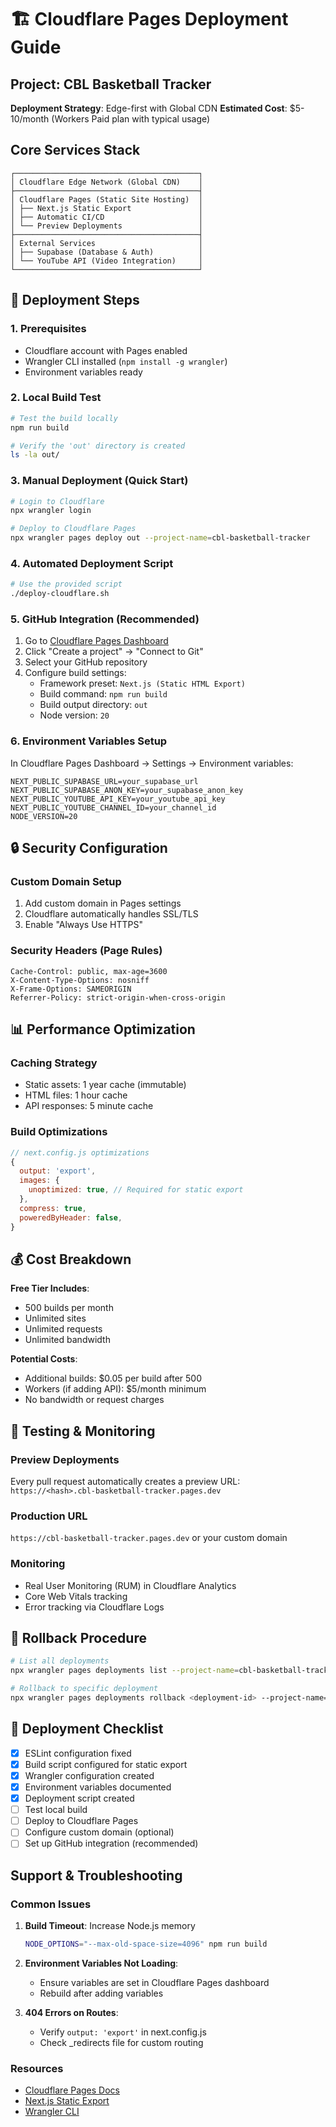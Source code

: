 # 🏗️ Cloudflare Pages Deployment Guide

## Project: CBL Basketball Tracker
**Deployment Strategy**: Edge-first with Global CDN
**Estimated Cost**: $5-10/month (Workers Paid plan with typical usage)

## Core Services Stack

```
┌─────────────────────────────────────────┐
│ Cloudflare Edge Network (Global CDN)    │
├─────────────────────────────────────────┤
│ Cloudflare Pages (Static Site Hosting)  │
│ ├── Next.js Static Export               │
│ ├── Automatic CI/CD                     │
│ └── Preview Deployments                 │
├─────────────────────────────────────────┤
│ External Services                       │
│ ├── Supabase (Database & Auth)          │
│ └── YouTube API (Video Integration)     │
└─────────────────────────────────────────┘
```

## 🚀 Deployment Steps

### 1. Prerequisites
- Cloudflare account with Pages enabled
- Wrangler CLI installed (`npm install -g wrangler`)
- Environment variables ready

### 2. Local Build Test
```bash
# Test the build locally
npm run build

# Verify the 'out' directory is created
ls -la out/
```

### 3. Manual Deployment (Quick Start)
```bash
# Login to Cloudflare
npx wrangler login

# Deploy to Cloudflare Pages
npx wrangler pages deploy out --project-name=cbl-basketball-tracker
```

### 4. Automated Deployment Script
```bash
# Use the provided script
./deploy-cloudflare.sh
```

### 5. GitHub Integration (Recommended)

1. Go to [Cloudflare Pages Dashboard](https://dash.cloudflare.com/pages)
2. Click "Create a project" → "Connect to Git"
3. Select your GitHub repository
4. Configure build settings:
   - Framework preset: `Next.js (Static HTML Export)`
   - Build command: `npm run build`
   - Build output directory: `out`
   - Node version: `20`

### 6. Environment Variables Setup

In Cloudflare Pages Dashboard → Settings → Environment variables:

```env
NEXT_PUBLIC_SUPABASE_URL=your_supabase_url
NEXT_PUBLIC_SUPABASE_ANON_KEY=your_supabase_anon_key
NEXT_PUBLIC_YOUTUBE_API_KEY=your_youtube_api_key
NEXT_PUBLIC_YOUTUBE_CHANNEL_ID=your_channel_id
NODE_VERSION=20
```

## 🔒 Security Configuration

### Custom Domain Setup
1. Add custom domain in Pages settings
2. Cloudflare automatically handles SSL/TLS
3. Enable "Always Use HTTPS"

### Security Headers (Page Rules)
```
Cache-Control: public, max-age=3600
X-Content-Type-Options: nosniff
X-Frame-Options: SAMEORIGIN
Referrer-Policy: strict-origin-when-cross-origin
```

## 📊 Performance Optimization

### Caching Strategy
- Static assets: 1 year cache (immutable)
- HTML files: 1 hour cache
- API responses: 5 minute cache

### Build Optimizations
```javascript
// next.config.js optimizations
{
  output: 'export',
  images: {
    unoptimized: true, // Required for static export
  },
  compress: true,
  poweredByHeader: false,
}
```

## 💰 Cost Breakdown

**Free Tier Includes**:
- 500 builds per month
- Unlimited sites
- Unlimited requests
- Unlimited bandwidth

**Potential Costs**:
- Additional builds: $0.05 per build after 500
- Workers (if adding API): $5/month minimum
- No bandwidth or request charges

## 🧪 Testing & Monitoring

### Preview Deployments
Every pull request automatically creates a preview URL:
`https://<hash>.cbl-basketball-tracker.pages.dev`

### Production URL
`https://cbl-basketball-tracker.pages.dev`
or your custom domain

### Monitoring
- Real User Monitoring (RUM) in Cloudflare Analytics
- Core Web Vitals tracking
- Error tracking via Cloudflare Logs

## 🚨 Rollback Procedure

```bash
# List all deployments
npx wrangler pages deployments list --project-name=cbl-basketball-tracker

# Rollback to specific deployment
npx wrangler pages deployments rollback <deployment-id> --project-name=cbl-basketball-tracker
```

## 📝 Deployment Checklist

- [x] ESLint configuration fixed
- [x] Build script configured for static export
- [x] Wrangler configuration created
- [x] Environment variables documented
- [x] Deployment script created
- [ ] Test local build
- [ ] Deploy to Cloudflare Pages
- [ ] Configure custom domain (optional)
- [ ] Set up GitHub integration (recommended)

## Support & Troubleshooting

### Common Issues

1. **Build Timeout**: Increase Node.js memory
   ```bash
   NODE_OPTIONS="--max-old-space-size=4096" npm run build
   ```

2. **Environment Variables Not Loading**: 
   - Ensure variables are set in Cloudflare Pages dashboard
   - Rebuild after adding variables

3. **404 Errors on Routes**:
   - Verify `output: 'export'` in next.config.js
   - Check _redirects file for custom routing

### Resources
- [Cloudflare Pages Docs](https://developers.cloudflare.com/pages/)
- [Next.js Static Export](https://nextjs.org/docs/app/building-your-application/deploying/static-exports)
- [Wrangler CLI](https://developers.cloudflare.com/workers/wrangler/)